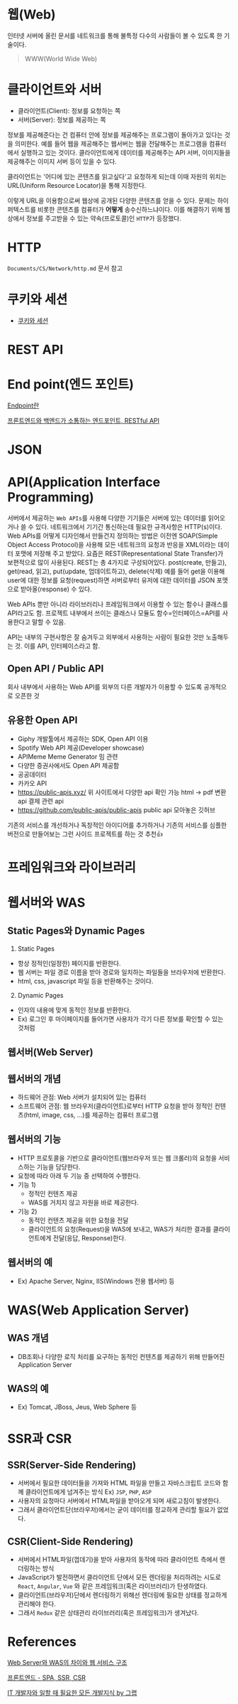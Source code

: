 # 웹(Web)

인터넷 서버에 올린 문서를 네트워크를 통해 불특정 다수의 사람들이 볼 수 있도록 한 기술이다.

> WWW(World Wide Web)

# 클라이언트와 서버

- 클라이언트(Client): 정보를 요청하는 쪽
- 서버(Server): 정보를 제공하는 쪽

정보를 제공해준다는 건 컴퓨터 안에 정보를 제공해주는 프로그램이 돌아가고 있다는 것을 의미한다. 예를 들어 웹을 제공해주는 웹서버는 웹을 전달해주는 프로그램을 컴퓨터에서 실행하고 있는 것이다. 클라이언트에게 데이터를 제공해주는 API 서버, 이미지들을 제공해주는 이미지 서버 등이 있을 수 있다.

클라이언트는 '어디에 있는 콘텐츠를 읽고싶다'고 요청하게 되는데 이때 자원의 위치는 URL(Uniform Resource Locator)을 통해 지정한다.

이렇게 URL을 이용함으로써 웹상에 공개된 다양한 콘텐츠를 얻을 수 있다. 문제는 하이퍼텍스트를 비롯한 콘텐츠를 컴퓨터가 **어떻게** 송수신하느냐이다. 이를 해결하기 위해 웹상에서 정보를 주고받을 수 있는 약속(프로토콜)인 `HTTP`가 등장했다.

# HTTP

`Documents/CS/Network/http.md` 문서 참고

# 쿠키와 세션

- [쿠키와 세션](https://doooyeon.github.io/2018/09/10/cookie-and-session.html)

# REST API

# End point(엔드 포인트)

[Endpoint란](https://toneyparky.tistory.com/6)

[프론트엔드와 백엔드가 소통하는 엔드포인트, RESTful API](https://evan-moon.github.io/2020/04/07/about-restful-api/)

# JSON

# API(Application Interface Programming)

서버에서 제공하는 `Web APIs`를 사용해 다양한 기기들은 서버에 있는 데이터를 읽어오거나 쓸 수 있다. 네트워크에서 기기간 통신하는데 필요한 규격사항은 HTTP(s)이다. Web APIs를 어떻게 디자인해서 만들건지 정의하는 방법은 이전엔 SOAP(Simple Object Access Protocol)을 사용해 모든 네트워크의 요청과 반응을 XML이라는 데이터 포맷에 저장해 주고 받았다. 요즘은 REST(Representational State Transfer)가 보편적으로 많이 사용된다. REST는 총 4가지로 구성되어있다. post(create, 만들고), get(read, 읽고), put(update, 업데이트하고), delete(삭제) 예를 들어 get을 이용해 user에 대한 정보를 요청(request)하면 서버로부터 유저에 대한 데이터를 JSON 포맷으로 받아올(response) 수 있다.

Web APIs 뿐만 아니라 라이브러리나 프레임워크에서 이용할 수 있는 함수나 클래스를 API라고도 함. 프로젝트 내부에서 쓰이는 클래스나 모듈도 함수=인터페이스=API를 사용한다고 말할 수 있음.

API는 내부의 구현사항은 잘 숨겨두고 외부에서 사용하는 사람이 필요한 것만 노출해두는 것. 이를 API, 인터페이스라고 함.

## Open API / Public API

회사 내부에서 사용하는 Web API를 외부의 다른 개발자가 이용할 수 있도록 공개적으로 오픈한 것

## 유용한 Open API

- Giphy
  개발툴에서 제공하는 SDK, Open API 이용
- Spotify
  Web API 제공(Developer showcase)
- APIMeme Meme Generator
  밈 관련
- 다양한 증권사에서도 Open API 제공함
- 공공데이터
- 카카오 API
- https://public-apis.xyz/
  위 사이트에서 다양한 api 확인 가능
  html -> pdf 변환 api
  결제 관련 api
- https://github.com/public-apis/public-apis
  public api 모아놓은 깃허브

기존의 서비스를 개선하거나 독창적인 아이디어를 추가하거나 기존의 서비스를 심플한 버전으로 만들어보는 그런 사이드 프로젝트를 하는 것 추천👍

# 프레임워크와 라이브러리

# 웹서버와 WAS

## Static Pages와 Dynamic Pages

1. Static Pages

- 항상 정적인(일정한) 페이지를 반환한다.
- 웹 서버는 파일 경로 이름을 받아 경로와 일치하는 파일들을 브라우저에 반환한다.
- html, css, javascript 파일 등을 반환해주는 것이다.

2. Dynamic Pages

- 인자의 내용에 맞게 동적인 정보를 반환한다.
- Ex) 로그인 후 마이페이지를 들어가면 사용자가 각기 다른 정보를 확인할 수 있는 것처럼

## 웹서버(Web Server)

## 웹서버의 개념

- 하드웨어 관점: Web 서버가 설치되어 있는 컴퓨터
- 소프트웨어 관점: 웹 브라우저(클라이언트)로부터 HTTP 요청을 받아 정적인 컨텐츠(html, image, css, ...)를 제공하는 컴퓨터 프로그램

## 웹서버의 기능

- HTTP 프로토콜을 기반으로 클라이언트(웹브라우저 또는 웹 크롤러)의 요청을 서비스하는 기능을 담당한다.
- 요청에 따라 아래 두 기능 중 선택하여 수행한다.
- 기능 1)
  - 정적인 컨텐츠 제공
  - WAS를 거치지 않고 자원을 바로 제공한다.
- 기능 2)
  - 동적인 컨텐츠 제공을 위한 요청을 전달
  - 클라이언트의 요청(Request)을 WAS에 보내고, WAS가 처리한 결과를 클라이언트에게 전달(응답, Response)한다.

## 웹서버의 예

- Ex) Apache Server, Nginx, IIS(Windows 전용 웹서버) 등

# WAS(Web Application Server)

## WAS 개념

- DB조회나 다양한 로직 처리를 요구하는 동적인 컨텐츠를 제공하기 위해 만들어진 Application Server

## WAS의 예

- Ex) Tomcat, JBoss, Jeus, Web Sphere 등

# SSR과 CSR

## SSR(Server-Side Rendering)

- 서버에서 필요한 데이터들을 가져와 HTML 파일을 만들고 자바스크립트 코드와 함께 클라이언트에게 넘겨주는 방식 Ex) `JSP`, `PHP`, `ASP`
- 사용자의 요청마다 서버에서 HTML파일을 받아오게 되며 새로고침이 발생한다.
- 그래서 클라이언트단(브라우저)에서는 굳이 데이터를 정교하게 관리할 필요가 없었다.

## CSR(Client-Side Rendering)

- 서버에서 HTML파일(껍데기)을 받아 사용자의 동작에 따라 클라이언트 측에서 렌더링하는 방식
- JavaScript가 발전하면서 클라이언트 단에서 모든 렌더링을 처리하려는 시도로 `React`, `Angular`, `Vue` 와 같은 프레임워크(혹은 라이브러리)가 탄생하였다.
- 클라이언트(브라우저)단에서 렌더링하기 위해선 렌더링에 필요한 상태를 정교하게 관리해야 한다.
- 그래서 `Redux` 같은 상태관리 라이브러리(혹은 프레임워크)가 생겨났다.

# References

[Web Server와 WAS의 차이와 웹 서비스 구조](https://gmlwjd9405.github.io/2018/10/27/webserver-vs-was.html)

[프론트엔드 - SPA, SSR, CSR](https://velog.io/@gouz7514/%ED%94%84%EB%A1%A0%ED%8A%B8%EC%97%94%EB%93%9C-SPA-SSR-CSR)

[IT 개발자와 일할 때 필요한 모든 개발지식 by 그랩](https://www.grabbing.me/IT-A-to-Z-By-1e1fbc981b7c4c03ac44943085ac8304)
